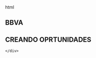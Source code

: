 html
<div class="container">
	<div class="content">
		<h2 class="frame-1">BBVA
    </h2>
		<h2 class="frame-2">CREANDO OPRTUNIDADES</h2>
		
	</div>